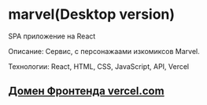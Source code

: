 # marvel(Desktop version)
SPA приложение на React  

Описание: Сервис, с персонажаами изкомиксов Marvel.  

Технологии: React, HTML, CSS, JavaScript, API, Vercel

## [Домен Фронтенда vercel.com](https://marvel-ivory.vercel.app/)